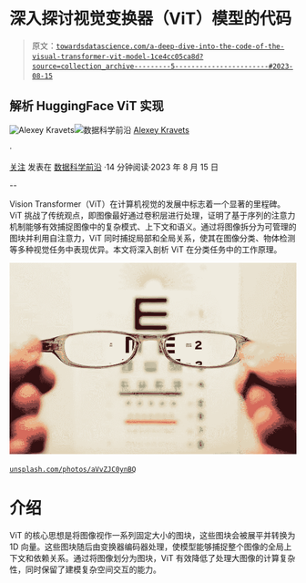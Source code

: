 # 深入探讨视觉变换器（ViT）模型的代码

> 原文：[`towardsdatascience.com/a-deep-dive-into-the-code-of-the-visual-transformer-vit-model-1ce4cc05ca8d?source=collection_archive---------5-----------------------#2023-08-15`](https://towardsdatascience.com/a-deep-dive-into-the-code-of-the-visual-transformer-vit-model-1ce4cc05ca8d?source=collection_archive---------5-----------------------#2023-08-15)

## 解析 HuggingFace ViT 实现

[](https://medium.com/@alexml0123?source=post_page-----1ce4cc05ca8d--------------------------------)![Alexey Kravets](https://medium.com/@alexml0123?source=post_page-----1ce4cc05ca8d--------------------------------)[](https://towardsdatascience.com/?source=post_page-----1ce4cc05ca8d--------------------------------)![数据科学前沿](https://towardsdatascience.com/?source=post_page-----1ce4cc05ca8d--------------------------------) [Alexey Kravets](https://medium.com/@alexml0123?source=post_page-----1ce4cc05ca8d--------------------------------)

·

[关注](https://medium.com/m/signin?actionUrl=https%3A%2F%2Fmedium.com%2F_%2Fsubscribe%2Fuser%2Fcf3e4a05b535&operation=register&redirect=https%3A%2F%2Ftowardsdatascience.com%2Fa-deep-dive-into-the-code-of-the-visual-transformer-vit-model-1ce4cc05ca8d&user=Alexey+Kravets&userId=cf3e4a05b535&source=post_page-cf3e4a05b535----1ce4cc05ca8d---------------------post_header-----------) 发表在 [数据科学前沿](https://towardsdatascience.com/?source=post_page-----1ce4cc05ca8d--------------------------------) ·14 分钟阅读·2023 年 8 月 15 日[](https://medium.com/m/signin?actionUrl=https%3A%2F%2Fmedium.com%2F_%2Fvote%2Ftowards-data-science%2F1ce4cc05ca8d&operation=register&redirect=https%3A%2F%2Ftowardsdatascience.com%2Fa-deep-dive-into-the-code-of-the-visual-transformer-vit-model-1ce4cc05ca8d&user=Alexey+Kravets&userId=cf3e4a05b535&source=-----1ce4cc05ca8d---------------------clap_footer-----------)

--

[](https://medium.com/m/signin?actionUrl=https%3A%2F%2Fmedium.com%2F_%2Fbookmark%2Fp%2F1ce4cc05ca8d&operation=register&redirect=https%3A%2F%2Ftowardsdatascience.com%2Fa-deep-dive-into-the-code-of-the-visual-transformer-vit-model-1ce4cc05ca8d&source=-----1ce4cc05ca8d---------------------bookmark_footer-----------)

Vision Transformer（ViT）在计算机视觉的发展中标志着一个显著的里程碑。ViT 挑战了传统观点，即图像最好通过卷积层进行处理，证明了基于序列的注意力机制能够有效捕捉图像中的复杂模式、上下文和语义。通过将图像拆分为可管理的图块并利用自注意力，ViT 同时捕捉局部和全局关系，使其在图像分类、物体检测等多种视觉任务中表现优异。本文将深入剖析 ViT 在分类任务中的工作原理。

![](img/ac2ea1bf46319ca84c69d7fe2d300fa5.png)

[`unsplash.com/photos/aVvZJC0ynBQ`](https://unsplash.com/photos/aVvZJC0ynBQ)

# 介绍

ViT 的核心思想是将图像视作一系列固定大小的图块，这些图块会被展平并转换为 1D 向量。这些图块随后由变换器编码器处理，使模型能够捕捉整个图像的全局上下文和依赖关系。通过将图像划分为图块，ViT 有效降低了处理大图像的计算复杂性，同时保留了建模复杂空间交互的能力。
